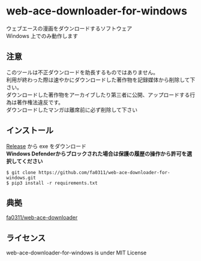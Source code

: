 # web-ace-downloader-for-windows

ウェブエースの漫画をダウンロードするソフトウェア<br>
Windows 上でのみ動作します<br>

## 注意

このツールは不正ダウンロードを助長するものではありません。<br>
利用が終わった際は速やかにダウンロードした著作物を記録媒体から削除して下さい。<br>
ダウンロードした著作物をアーカイブしたり第三者に公開、アップロードする行為は著作権法違反です。<br>
ダウンロードしたマンガは離席前に必ず削除して下さい<br>

## インストール

[Release](https://github.com/fa0311/web-ace-downloader-for-windows/releases) から exe をダウンロード<br>
**Windows Defenderからブロックされた場合は保護の履歴の操作から許可を選択してください**

```console
$ git clone https://github.com/fa0311/web-ace-downloader-for-windows.git
$ pip3 install -r requirements.txt
```

## 典拠

[fa0311/web-ace-downloader](https://github.com/fa0311/web-ace-downloader)

## ライセンス

web-ace-downloader-for-windows is under MIT License
